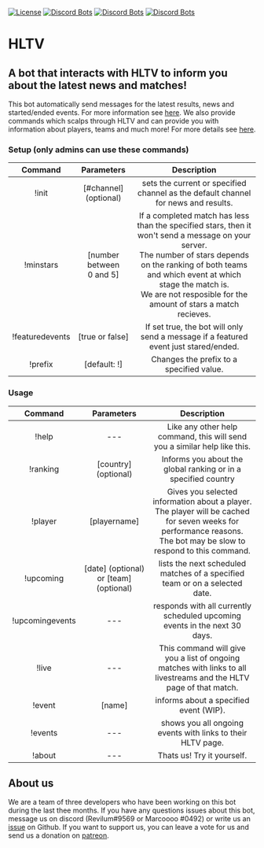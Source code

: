 [![License](https://i.creativecommons.org/l/by-nc/4.0/88x31.png)](http://creativecommons.org/licenses/by-nc/4.0/)
[![Discord Bots](https://top.gg/api/widget/status/807182830752628766.svg)](https://top.gg/bot/807182830752628766)
[![Discord Bots](https://top.gg/api/widget/servers/807182830752628766.svg)](https://top.gg/bot/807182830752628766)
[![Discord Bots](https://top.gg/api/widget/upvotes/807182830752628766.svg)](https://top.gg/bot/807182830752628766)
# HLTV
## A bot that interacts with HLTV to inform you about the latest news and matches!
This bot automatically send messages for the latest results, news and started/ended events. For more information see [here](#setup-only-admins-can-use-these-commands).
We also provide commands which scalps through HLTV and can provide you with information about players, teams and much more! For more details see [here](#Usage).
### Setup (only admins can use these commands)
| Command | Parameters | Description |
|:-:|:-:|:-:|
| !init | [#channel] (optional) | sets the current or specified channel as the default channel for news and results. |
| !minstars | [number between <br /> 0 and 5] | If a completed match has less than the specified stars, then it won't send a message on your server. <br /> The number of stars depends on the ranking of both teams and which event at which stage the match is. <br /> We are not resposible for the amount of stars a match recieves. |
| !featuredevents | [true or false] | If set true, the bot will only send a message if a featured event just stared/ended. |
| !prefix | [default: !] | Changes the prefix to a specified value. |
### Usage
| Command | Parameters | Description |
|:-:|:-:|:-:|
| !help | --- | Like any other help command, this will send you a similar help like this. |
| !ranking | [country] (optional) | Informs you about the global ranking or in a specified country |
| !player | [playername] | Gives you selected information about a player. <br /> The player will be cached for seven weeks for performance reasons. <br /> The bot may be slow to respond to this command.|
| !upcoming | [date] (optional) or [team] (optional)| lists the next scheduled matches of a specified team or on a selected date. |
| !upcomingevents | --- | responds with all currently scheduled upcoming events in the next 30 days. |
| !live | --- | This command will give you a list of ongoing matches with links to all livestreams and the HLTV page of that match. |
| !event | [name] | informs about a specified event (WIP).|
| !events | --- | shows you all ongoing events with links to their HLTV page. |
| !about | --- | Thats us! Try it yourself. |
## About us
We are a team of three developers who have been working on this bot during the last thee months.
If you have any questions issues about this bot, message us on discord (Revilum#9569 or Marcoooo
#0492) or write us an [issue](https://github.com/Zsunamy/HLTVDiscordBridge/issues) on Github. If you want to support us, you can leave a vote for us and send us a donation on [patreon](https://www.patreon.com/zsunamy).
